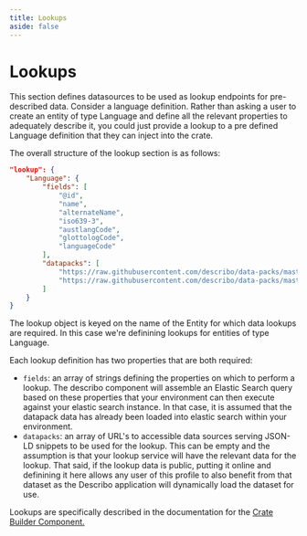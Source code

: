 ```yaml
---
title: Lookups
aside: false
---
```


# Lookups

This section defines datasources to be used as lookup endpoints for pre-described data. Consider a
language definition. Rather than asking a user to create an entity of type Language and define all
the relevant properties to adequately describe it, you could just provide a lookup to a pre defined
Language definition that they can inject into the crate.

The overall structure of the lookup section is as follows:

```JSON
"lookup": {
    "Language": {
        "fields": [
            "@id",
            "name",
            "alternateName",
            "iso639-3",
            "austlangCode",
            "glottologCode",
            "languageCode"
        ],
        "datapacks": [
            "https://raw.githubusercontent.com/describo/data-packs/master/data-packs/languages/glottolog-language-data-pack.json",
            "https://raw.githubusercontent.com/describo/data-packs/master/data-packs/languages/austlang-language-data-pack.json"
        ]
    }
}
```

The lookup object is keyed on the name of the Entity for which data lookups are required. In this
case we're definining lookups for entities of type Language.

Each lookup definition has two properties that are both required:

-   `fields`: an array of strings defining the properties on which to perform a lookup. The describo
    component will assemble an Elastic Search query based on these properties that your environment
    can then execute against your elastic search instance. In that case, it is assumed that the
    datapack data has already been loaded into elastic search within your environment.
-   `datapacks`: an array of URL's to accessible data sources serving JSON-LD snippets to be used
    for the lookup. This can be empty and the assumption is that your lookup service will have the
    relevant data for the lookup. That said, if the lookup data is public, putting it online and
    definining it here allows any user of this profile to also benefit from that dataset as the
    Describo application will dynamically load the dataset for use.

Lookups are specifically described in the documentation for the
[Crate Builder Component.](/component/usage-and-configuration.html)
